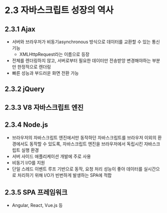 # 2.3 자바스크립트 성장의 역사

## 2.3.1 Ajax
* 서버와 브라우저가 비동기asynchronous 방식으로 데이터를 교환할 수 있는 통신 기능
    * XMLHttpRequest라는 이름으로 등장
* 전체를 렌더링하지 않고, 서버로부터 필요한 데이터만 전송받앙 변경해야하는 부분만 한정적으로 렌더링
* 빠른 성능과 부드러운 화면 전환 가능

## 2.3.2 jQuery

## 2.3.3 V8 자바스크립트 엔진

## 2.3.4 Node.js
* 브라우저의 자바스크립트 엔진에서만 동작하던 자바스크립트를 브라우저 이외의 환경에서도 동작할 수 있도록, 자바스크립트 엔진을 브라우저에서 독립시킨 자바스크립트 실행 환경
* 서버 사이드 애플리케이션 개발에 주로 사용
* 비동기 I/O를 지원
* 단일 스레드 이벤트 루프 기반으로 동작, 요청 처리 성능이 좋아 데이터를 실시간으로 처리하기 위해 I/O가 빈번하게 발생하는 SPA에 적합

## 2.3.5 SPA 프레임워크
* Angular, React, Vue.js 등